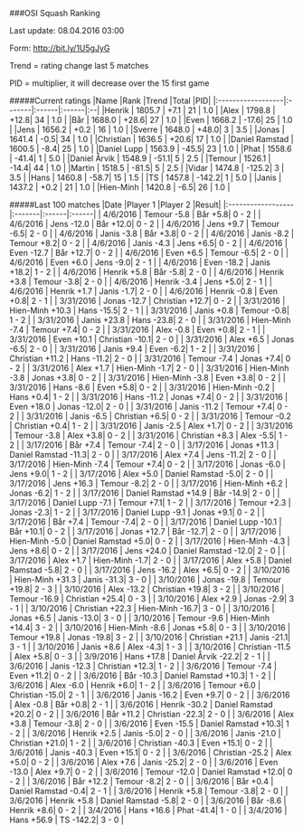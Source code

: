 ###OSI Squash Ranking

Last update: 08.04.2016 03:00

Form: http://bit.ly/1U5gJyG

Trend = rating change last 5 matches

PID = multiplier, it will decrease over the 15 first game

#####Current ratings
|Name              |Rank   |Trend |Total  |PID|
|:------------------|:-------|:------|:------|:--|
|Henrik             | 1805.7 | +7.1 | 21 | 1.0 |
|Alex               | 1798.8 | +12.8| 34 | 1.0 |
|Bår                | 1688.0 | +28.6| 27 | 1.0 |
|Even               | 1668.2 | -17.6| 25 | 1.0 |
|Jens               | 1656.2 | +0.2 | 16 | 1.0 |
|Sverre             | 1648.0 | +48.0| 3 | 3.5 |
|Jonas              | 1641.4 | -0.5| 34 | 1.0 |
|Christian          | 1636.5 | +20.6| 17 | 1.0 |
|Daniel Ramstad     | 1600.5 | -8.4| 25 | 1.0 |
|Daniel Lupp        | 1563.9 | -45.5| 23 | 1.0 |
|Phat               | 1558.6 | -41.4| 1 | 5.0 |
|Daniel Årvik       | 1548.9 | -51.1| 5 | 2.5 |
|Temour             | 1526.1 | -14.4| 44 | 1.0 |
|Martin             | 1518.5 | -81.5| 5 | 2.5 |
|Vidar              | 1474.8 | -125.2| 3 | 3.5 |
|Hans               | 1460.8 | -58.7| 15 | 1.5 |
|TS                 | 1457.8 | -142.2| 1 | 5.0 |
|Janis              | 1437.2 | +0.2 | 21 | 1.0 |
|Hien-Minh          | 1420.8 | -6.5| 26 | 1.0 |

#####Last 100 matches
|Date              |Player 1   |Player 2 |Result| 
|:------------------|:-------|:------|:------|
| 4/6/2016 | Temour -5.8 | Bår +5.8| 0 - 2 |
| 4/6/2016 | Jens -12.0 | Bår +12.0| 0 - 2 |
| 4/6/2016 | Jens +9.7 | Temour -6.5| 2 - 0 |
| 4/6/2016 | Janis -3.8 | Bår +3.8| 0 - 2 |
| 4/6/2016 | Janis -8.2 | Temour +8.2| 0 - 2 |
| 4/6/2016 | Janis -4.3 | Jens +6.5| 0 - 2 |
| 4/6/2016 | Even -12.7 | Bår +12.7| 0 - 2 |
| 4/6/2016 | Even +6.5 | Temour -6.5| 2 - 0 |
| 4/6/2016 | Even +6.0 | Jens -9.0| 2 - 1 |
| 4/6/2016 | Even -18.2 | Janis +18.2| 1 - 2 |
| 4/6/2016 | Henrik +5.8 | Bår -5.8| 2 - 0 |
| 4/6/2016 | Henrik +3.8 | Temour -3.8| 2 - 0 |
| 4/6/2016 | Henrik -3.4 | Jens +5.0| 2 - 1 |
| 4/6/2016 | Henrik +1.7 | Janis -1.7| 2 - 0 |
| 4/6/2016 | Henrik -0.8 | Even +0.8| 2 - 1 |
| 3/31/2016 | Jonas -12.7 | Christian +12.7| 0 - 2 |
| 3/31/2016 | Hien-Minh +10.3 | Hans -15.5| 2 - 1 |
| 3/31/2016 | Janis +0.8 | Temour -0.8| 1 - 2 |
| 3/31/2016 | Janis +23.8 | Hans -23.8| 2 - 0 |
| 3/31/2016 | Hien-Minh -7.4 | Temour +7.4| 0 - 2 |
| 3/31/2016 | Alex -0.8 | Even +0.8| 2 - 1 |
| 3/31/2016 | Even +10.1 | Christian -10.1| 2 - 0 |
| 3/31/2016 | Alex +6.5 | Jonas -6.5| 2 - 0 |
| 3/31/2016 | Janis +9.4 | Even -6.2| 1 - 2 |
| 3/31/2016 | Christian +11.2 | Hans -11.2| 2 - 0 |
| 3/31/2016 | Temour -7.4 | Jonas +7.4| 0 - 2 |
| 3/31/2016 | Alex +1.7 | Hien-Minh -1.7| 2 - 0 |
| 3/31/2016 | Hien-Minh -3.8 | Jonas +3.8| 0 - 2 |
| 3/31/2016 | Hien-Minh -3.8 | Even +3.8| 0 - 2 |
| 3/31/2016 | Hans -8.6 | Even +5.8| 0 - 2 |
| 3/31/2016 | Hien-Minh -0.2 | Hans +0.4| 1 - 2 |
| 3/31/2016 | Hans -11.2 | Jonas +7.4| 0 - 2 |
| 3/31/2016 | Even +18.0 | Jonas -12.0| 2 - 0 |
| 3/31/2016 | Janis -11.2 | Temour +7.4| 0 - 2 |
| 3/31/2016 | Janis -6.5 | Christian +6.5| 0 - 2 |
| 3/31/2016 | Temour -0.2 | Christian +0.4| 1 - 2 |
| 3/31/2016 | Janis -2.5 | Alex +1.7| 0 - 2 |
| 3/31/2016 | Temour -3.8 | Alex +3.8| 0 - 2 |
| 3/31/2016 | Christian +8.3 | Alex -5.5| 1 - 2 |
| 3/17/2016 | Bår +7.4 | Temour -7.4| 2 - 0 |
| 3/17/2016 | Jonas +11.3 | Daniel Ramstad -11.3| 2 - 0 |
| 3/17/2016 | Alex +7.4 | Jens -11.2| 2 - 0 |
| 3/17/2016 | Hien-Minh -7.4 | Temour +7.4| 0 - 2 |
| 3/17/2016 | Jonas -6.0 | Jens +9.0| 1 - 2 |
| 3/17/2016 | Alex +5.0 | Daniel Ramstad -5.0| 2 - 0 |
| 3/17/2016 | Jens +16.3 | Temour -8.2| 2 - 0 |
| 3/17/2016 | Hien-Minh +6.2 | Jonas -6.2| 1 - 2 |
| 3/17/2016 | Daniel Ramstad +14.9 | Bår -14.9| 2 - 0 |
| 3/17/2016 | Daniel Lupp -7.1 | Temour +7.1| 1 - 2 |
| 3/17/2016 | Temour +2.3 | Jonas -2.3| 1 - 2 |
| 3/17/2016 | Daniel Lupp -9.1 | Jonas +9.1| 0 - 2 |
| 3/17/2016 | Bår +7.4 | Temour -7.4| 2 - 0 |
| 3/17/2016 | Daniel Lupp -10.1 | Bår +10.1| 0 - 2 |
| 3/17/2016 | Jonas +12.7 | Bår -12.7| 2 - 0 |
| 3/17/2016 | Hien-Minh -5.0 | Daniel Ramstad +5.0| 0 - 2 |
| 3/17/2016 | Hien-Minh -4.3 | Jens +8.6| 0 - 2 |
| 3/17/2016 | Jens +24.0 | Daniel Ramstad -12.0| 2 - 0 |
| 3/17/2016 | Alex +1.7 | Hien-Minh -1.7| 2 - 0 |
| 3/17/2016 | Alex +5.8 | Daniel Ramstad -5.8| 2 - 0 |
| 3/17/2016 | Jens -16.2 | Alex +6.5| 0 - 2 |
| 3/10/2016 | Hien-Minh +31.3 | Janis -31.3| 3 - 0 |
| 3/10/2016 | Jonas -19.8 | Temour +19.8| 2 - 3 |
| 3/10/2016 | Alex -13.2 | Christian +19.8| 3 - 2 |
| 3/10/2016 | Temour -16.9 | Christian +25.4| 0 - 3 |
| 3/10/2016 | Alex +2.9 | Jonas -2.9| 3 - 1 |
| 3/10/2016 | Christian +22.3 | Hien-Minh -16.7| 3 - 0 |
| 3/10/2016 | Jonas +6.5 | Janis -13.0| 3 - 0 |
| 3/10/2016 | Temour -9.6 | Hien-Minh +14.4| 3 - 2 |
| 3/10/2016 | Hien-Minh -8.6 | Jonas +5.8| 0 - 3 |
| 3/10/2016 | Temour +19.8 | Jonas -19.8| 3 - 2 |
| 3/10/2016 | Christian +21.1 | Janis -21.1| 3 - 1 |
| 3/10/2016 | Janis +8.6 | Alex -4.3| 1 - 3 |
| 3/10/2016 | Christian -11.5 | Alex +5.8| 0 - 3 |
| 3/9/2016 | Hans +17.8 | Daniel Årvik -22.2| 2 - 1 |
| 3/6/2016 | Janis -12.3 | Christian +12.3| 1 - 2 |
| 3/6/2016 | Temour -7.4 | Even +11.2| 0 - 2 |
| 3/6/2016 | Bår -10.3 | Daniel Ramstad +10.3| 1 - 2 |
| 3/6/2016 | Alex -6.0 | Henrik +6.0| 1 - 2 |
| 3/6/2016 | Temour +6.0 | Christian -15.0| 2 - 1 |
| 3/6/2016 | Janis -16.2 | Even +9.7| 0 - 2 |
| 3/6/2016 | Alex -0.8 | Bår +0.8| 2 - 1 |
| 3/6/2016 | Henrik -30.2 | Daniel Ramstad +20.2| 0 - 2 |
| 3/6/2016 | Bår +11.2 | Christian -22.3| 2 - 0 |
| 3/6/2016 | Alex +3.8 | Temour -3.8| 2 - 0 |
| 3/6/2016 | Even -15.5 | Daniel Ramstad +10.3| 1 - 2 |
| 3/6/2016 | Henrik +2.5 | Janis -5.0| 2 - 0 |
| 3/6/2016 | Janis -21.0 | Christian +21.0| 1 - 2 |
| 3/6/2016 | Christian -40.3 | Even +15.1| 0 - 2 |
| 3/6/2016 | Janis -40.3 | Even +15.1| 0 - 2 |
| 3/6/2016 | Christian -25.2 | Alex +5.0| 0 - 2 |
| 3/6/2016 | Alex +7.6 | Janis -25.2| 2 - 0 |
| 3/6/2016 | Even -13.0 | Alex +9.7| 0 - 2 |
| 3/6/2016 | Temour -12.0 | Daniel Ramstad +12.0| 0 - 2 |
| 3/6/2016 | Bår +12.2 | Temour -8.2| 2 - 0 |
| 3/6/2016 | Bår +0.4 | Daniel Ramstad -0.4| 2 - 1 |
| 3/6/2016 | Henrik +5.8 | Temour -3.8| 2 - 0 |
| 3/6/2016 | Henrik +5.8 | Daniel Ramstad -5.8| 2 - 0 |
| 3/6/2016 | Bår -8.6 | Henrik +8.6| 0 - 2 |
| 3/4/2016 | Hans +16.6 | Phat -41.4| 1 - 0 |
| 3/4/2016 | Hans +56.9 | TS -142.2| 3 - 0 |
